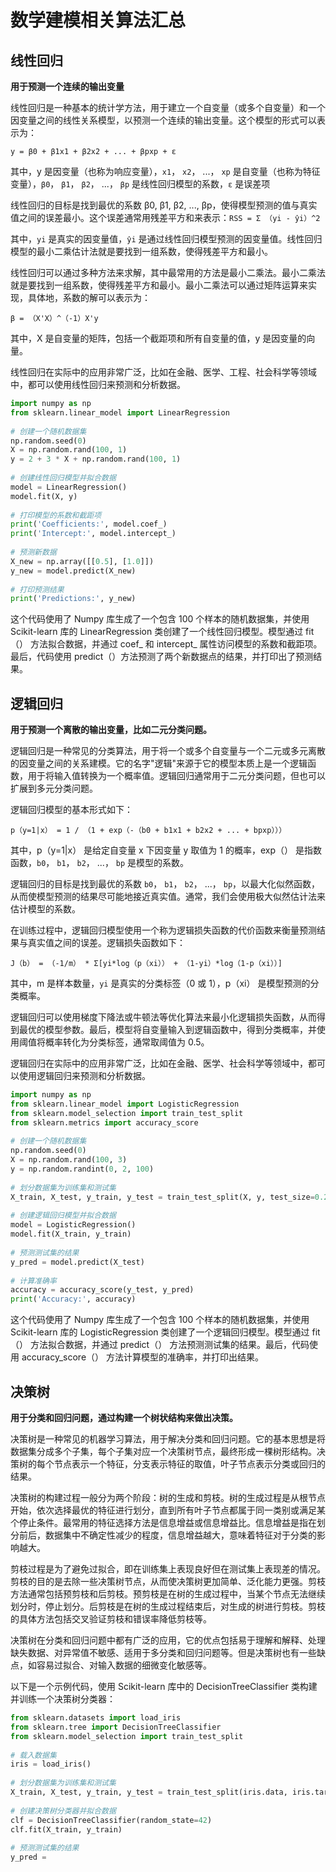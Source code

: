# 数学建模相关算法汇总

## 线性回归

**用于预测一个连续的输出变量**

线性回归是一种基本的统计学方法，用于建立一个自变量（或多个自变量）和一个因变量之间的线性关系模型，以预测一个连续的输出变量。这个模型的形式可以表示为：

`y = β0 + β1x1 + β2x2 + ... + βpxp + ε`

其中，y 是因变量（也称为响应变量），`x1`， `x2`， ...， `xp` 是自变量（也称为特征变量），`β0`， `β1`， `β2`， ...， `βp` 是线性回归模型的系数，`ε` 是误差项

线性回归的目标是找到最优的系数 β0, β1, β2, ..., βp，使得模型预测的值与真实值之间的误差最小。这个误差通常用残差平方和来表示：`RSS = Σ （yi - ŷi）^2`

其中，`yi` 是真实的因变量值，`ŷi` 是通过线性回归模型预测的因变量值。线性回归模型的最小二乘估计法就是要找到一组系数，使得残差平方和最小。

线性回归可以通过多种方法来求解，其中最常用的方法是最小二乘法。最小二乘法就是要找到一组系数，使得残差平方和最小。最小二乘法可以通过矩阵运算来实现，具体地，系数的解可以表示为：

`β = （X'X）^（-1）X'y`

其中，X 是自变量的矩阵，包括一个截距项和所有自变量的值，y 是因变量的向量。

线性回归在实际中的应用非常广泛，比如在金融、医学、工程、社会科学等领域中，都可以使用线性回归来预测和分析数据。

```python
import numpy as np
from sklearn.linear_model import LinearRegression
 
# 创建一个随机数据集
np.random.seed(0)
X = np.random.rand(100, 1)
y = 2 + 3 * X + np.random.rand(100, 1)
 
# 创建线性回归模型并拟合数据
model = LinearRegression()
model.fit(X, y)
 
# 打印模型的系数和截距项
print('Coefficients:', model.coef_)
print('Intercept:', model.intercept_)
 
# 预测新数据
X_new = np.array([[0.5], [1.0]])
y_new = model.predict(X_new)
 
# 打印预测结果
print('Predictions:', y_new)
```

这个代码使用了 Numpy 库生成了一个包含 100 个样本的随机数据集，并使用 Scikit-learn 库的 LinearRegression 类创建了一个线性回归模型。模型通过 fit（） 方法拟合数据，并通过 coef_ 和 intercept_ 属性访问模型的系数和截距项。最后，代码使用 predict（）方法预测了两个新数据点的结果，并打印出了预测结果。


## 逻辑回归

**用于预测一个离散的输出变量，比如二元分类问题。**

逻辑回归是一种常见的分类算法，用于将一个或多个自变量与一个二元或多元离散的因变量之间的关系建模。它的名字"逻辑"来源于它的模型本质上是一个逻辑函数，用于将输入值转换为一个概率值。逻辑回归通常用于二元分类问题，但也可以扩展到多元分类问题。

逻辑回归模型的基本形式如下：

`p（y=1|x） = 1 / （1 + exp（-（b0 + b1x1 + b2x2 + ... + bpxp）））`

其中，p（y=1|x） 是给定自变量 x 下因变量 y 取值为 1 的概率，exp（） 是指数函数，`b0`， `b1`， `b2`， ...， `bp` 是模型的系数。

逻辑回归的目标是找到最优的系数 `b0`， `b1`， `b2`， ...， `bp`，以最大化似然函数，从而使模型预测的结果尽可能地接近真实值。通常，我们会使用极大似然估计法来估计模型的系数。

在训练过程中，逻辑回归模型使用一个称为逻辑损失函数的代价函数来衡量预测结果与真实值之间的误差。逻辑损失函数如下：

`J（b） = （-1/m） * Σ[yi*log（p（xi）） + （1-yi）*log（1-p（xi））]`

其中，m 是样本数量，`yi` 是真实的分类标签（0 或 1），p（xi） 是模型预测的分类概率。

逻辑回归可以使用梯度下降法或牛顿法等优化算法来最小化逻辑损失函数，从而得到最优的模型参数。最后，模型将自变量输入到逻辑函数中，得到分类概率，并使用阈值将概率转化为分类标签，通常取阈值为 0.5。

逻辑回归在实际中的应用非常广泛，比如在金融、医学、社会科学等领域中，都可以使用逻辑回归来预测和分析数据。

```python
import numpy as np
from sklearn.linear_model import LogisticRegression
from sklearn.model_selection import train_test_split
from sklearn.metrics import accuracy_score
 
# 创建一个随机数据集
np.random.seed(0)
X = np.random.rand(100, 3)
y = np.random.randint(0, 2, 100)
 
# 划分数据集为训练集和测试集
X_train, X_test, y_train, y_test = train_test_split(X, y, test_size=0.2, random_state=0)
 
# 创建逻辑回归模型并拟合数据
model = LogisticRegression()
model.fit(X_train, y_train)
 
# 预测测试集的结果
y_pred = model.predict(X_test)
 
# 计算准确率
accuracy = accuracy_score(y_test, y_pred)
print('Accuracy:', accuracy)
```

这个代码使用了 Numpy 库生成了一个包含 100 个样本的随机数据集，并使用 Scikit-learn 库的 LogisticRegression 类创建了一个逻辑回归模型。模型通过 fit（） 方法拟合数据，并通过 predict（） 方法预测测试集的结果。最后，代码使用 accuracy_score（） 方法计算模型的准确率，并打印出结果。

## 决策树

**用于分类和回归问题，通过构建一个树状结构来做出决策。**

决策树是一种常见的机器学习算法，用于解决分类和回归问题。它的基本思想是将数据集分成多个子集，每个子集对应一个决策树节点，最终形成一棵树形结构。决策树的每个节点表示一个特征，分支表示特征的取值，叶子节点表示分类或回归的结果。

决策树的构建过程一般分为两个阶段：树的生成和剪枝。树的生成过程是从根节点开始，依次选择最优的特征进行划分，直到所有叶子节点都属于同一类别或满足某个停止条件。最常用的特征选择方法是信息增益或信息增益比。信息增益是指在划分前后，数据集中不确定性减少的程度，信息增益越大，意味着特征对于分类的影响越大。

剪枝过程是为了避免过拟合，即在训练集上表现良好但在测试集上表现差的情况。剪枝的目的是去除一些决策树节点，从而使决策树更加简单、泛化能力更强。剪枝方法通常包括预剪枝和后剪枝。预剪枝是在树的生成过程中，当某个节点无法继续划分时，停止划分。后剪枝是在树的生成过程结束后，对生成的树进行剪枝。剪枝的具体方法包括交叉验证剪枝和错误率降低剪枝等。

决策树在分类和回归问题中都有广泛的应用，它的优点包括易于理解和解释、处理缺失数据、对异常值不敏感、适用于多分类和回归问题等。但是决策树也有一些缺点，如容易过拟合、对输入数据的细微变化敏感等。

以下是一个示例代码，使用 Scikit-learn 库中的 DecisionTreeClassifier 类构建并训练一个决策树分类器：

```python
from sklearn.datasets import load_iris
from sklearn.tree import DecisionTreeClassifier
from sklearn.model_selection import train_test_split
 
# 载入数据集
iris = load_iris()
 
# 划分数据集为训练集和测试集
X_train, X_test, y_train, y_test = train_test_split(iris.data, iris.target, test_size=0.2, random_state=42)
 
# 创建决策树分类器并拟合数据
clf = DecisionTreeClassifier(random_state=42)
clf.fit(X_train, y_train)
 
# 预测测试集的结果
y_pred =
```

